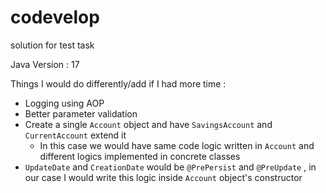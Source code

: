 # codevelop
solution for test task

Java Version : 17

Things I would do differently/add if I had more time : 

* Logging using AOP
* Better parameter validation
* Create a single `Account` object and have `SavingsAccount` and `CurrentAccount` extend it
  * In this case we would have same code logic written in `Account` and different logics implemented in concrete classes 
* `UpdateDate` and `CreationDate` would be `@PrePersist` and `@PreUpdate` , in our case I would write this logic inside `Account` object's constructor
